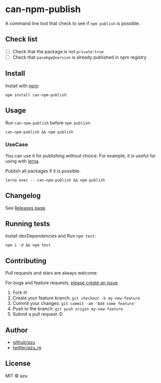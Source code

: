# can-npm-publish

A command line tool that check to see if `npm publish` is possible.

## Check list

- [ ] Check that the package is not `private:true`
- [ ] Check that `pacakge@version` is already published in npm registry

## Install

Install with [npm](https://www.npmjs.com/):

    npm install can-npm-publish

## Usage

Run `can-npm-publish` before `npm publish`:

    can-npm-publish && npm publish
    
### UseCase

You can use it for publishing without choice.
For example, it is useful for using with [lerna](https://github.com/lerna/lerna "lerna").

Publish all packages if it is possible.

    lerna exec -- can-npm-publish && npm publish

## Changelog

See [Releases page](https://github.com/azu/can-npm-publish/releases).

## Running tests

Install devDependencies and Run `npm test`:

    npm i -d && npm test

## Contributing

Pull requests and stars are always welcome.

For bugs and feature requests, [please create an issue](https://github.com/azu/can-npm-publish/issues).

1. Fork it!
2. Create your feature branch: `git checkout -b my-new-feature`
3. Commit your changes: `git commit -am 'Add some feature'`
4. Push to the branch: `git push origin my-new-feature`
5. Submit a pull request :D

## Author

- [github/azu](https://github.com/azu)
- [twitter/azu_re](https://twitter.com/azu_re)

## License

MIT © azu
